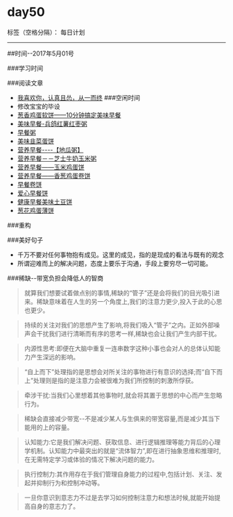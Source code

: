 # day50

标签（空格分隔）： 每日计划

---
##时间--2017年5月01号

###学习时间<br>

###阅读文章<br>
* [我喜欢你，认真且怂，从一而终][1]
###空闲时间<br>
* 修改宝宝的毕设
* [葱香鸡蛋软饼——10分钟搞定美味早餐][2]
* [美味早餐-兵鸽红薯红枣粥][3]
* [早餐粥][4]
* [美味韭菜蛋饼][5]
* [营养早餐----【地瓜粥】][6]
* [营养早餐－－芝士牛奶玉米粥][7]
* [营养早餐——玉米鸡蛋饼][8]
* [营养早餐——香葱鸡蛋卷饼][9]
* [早餐卷饼][10]
* [爱心早餐饼][11]
* [健康早餐美味土豆饼][12]
* [葱花鸡蛋薄饼][13]

###重构<br>


###美好句子<br>
* 千万不要对任何事物抱有成见。这里的成见，指的是现成的看法与既有的观念
* 所谓迎难而上的解决问题，态度上要乐于沟通，手段上要穷尽一切可能。

###稀缺--带宽负担会降低人的智商
>就算我们想要试着做点别的事情,稀缺的“管子”还是会将我们的目光吸引进来。稀缺意味着在人生的另一个角度上,我们的注意力更少,投入于此的心思也更少。

>持续的关注对我们的思想产生了影响,将我们吸入“管子”之内。正如外部噪声会干扰我们进行清晰而有序的思考一样,稀缺也会让我们产生内部干扰。

>内源性思考:即便在大脑中重复一连串数字这种小事也会对人的总体认知能力产生深远的影响。

>“自上而下”处理指的是思想会对所关注的事物进行有意识的选择;而“自下而上”处理则是指的是注意力会被很难为我们所控制的刺激所俘获。

>牵涉干扰:当我们心里想着其他事物时,就会将其置于思想的中心而产生忽略行为。

>稀缺会直接减少带宽--不是减少某人与生俱来的带宽容量,而是减少其当下能用的上的容量。

>认知能力:它是我们解决问题、获取信息、进行逻辑推理等能力背后的心理学机制。认知能力中最突出的就是“流体智力”,即在进行抽象思维和推理时,在无需特定学习或体验的情况下解决问题的能力。

>执行控制力:其作用存在于我们管理自身能力的过程中,包括计划、关注、发起并抑制行为和控制冲动等。

>一旦你意识到意志力不过是去学习如何控制注意力和想法时候,就能开始提高自身的意志力了。


  [1]: http://www.jianshu.com/p/287043a2ab87
  [2]: http://www.xinshipu.com/zuofa/69483
  [3]: http://www.xinshipu.com/zuofa/684056
  [4]: http://www.xinshipu.com/zuofa/116722
  [5]: http://www.xinshipu.com/zuofa/222892
  [6]: http://www.xinshipu.com/zuofa/17181
  [7]: http://www.xinshipu.com/zuofa/1809
  [8]: http://www.xinshipu.com/zuofa/223026
  [9]: http://www.xinshipu.com/zuofa/231956
  [10]: http://www.xinshipu.com/zuofa/235150
  [11]: http://www.xinshipu.com/zuofa/172957
  [12]: http://www.xinshipu.com/zuofa/98824
  [13]: http://www.xinshipu.com/zuofa/284690
